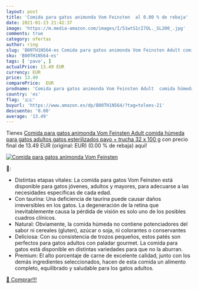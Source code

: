 ```yaml
---
layout: post
title: 'Comida para gatos animonda Vom Feinsten  al 0.00 % de rebaja'
date: 2021-01-23 21:42:37
image: 'https://m.media-amazon.com/images/I/51wtS1cI7OL._SL200_.jpg'
comments: true
category: ofertas
author: ring
slug: 'B00TH1N564-es Comida para gatos animonda Vom Feinsten Adult comida...'
sku: 'B00TH1N564-es'
tags: [ 'pavo', ]
actualPrice: 13.49 EUR
currency: EUR
price: 13.49
comparePrice:  EUR
prodname: 'Comida para gatos animonda Vom Feinsten Adult  comida húmeda para gatos adultos  gatos esterilizados  pavo + trucha  32 x 100 g'
country: 'es'
flag: '🇪🇸'
buyurl: 'https://www.amazon.es/dp/B00TH1N564/?tag=tolees-21'
descuento: '0.00'
average: '13.49'
---
```


Tienes [Comida para gatos animonda Vom Feinsten Adult  comida húmeda para gatos adultos  gatos esterilizados  pavo + trucha  32 x 100 g](https://www.amazon.es/dp/B00TH1N564/?tag=tolees-21) con precio final de  13.49 EUR (original:  EUR) (0.00 %  de rebaja) aqui!

[![Comida para gatos animonda Vom Feinsten ](https://m.media-amazon.com/images/I/51wtS1cI7OL._SL200_.jpg)](https://www.amazon.es/dp/B00TH1N564/?tag=tolees-21)

🔎:

- Distintas etapas vitales: La comida para gatos Vom Feinsten está disponible para gatos jóvenes, adultos y mayores, para adecuarse a las necesidades específicas de cada edad.
- Con taurina: Una deficiencia de taurina puede causar daños irreversibles en los gatos. La degeneración de la retina que inevitablemente causa la pérdida de visión es solo uno de los posibles cuadros clínicos.
- Natural: Obviamente, la comida húmeda no contiene potenciadores del sabor ni cereales (gluten), azúcar o soja, ni colorantes o conservantes
- Deliciosa: Con su consistencia de trozos pequeños, estos patés son perfectos para gatos adultos con paladar gourmet. La comida para gatos está disponible en distintas variedades para que no la aburran.
- Premium: El alto porcentaje de carne de excelente calidad, junto con los demás ingredientes seleccionados, hacen de esta comida un alimento completo, equilibrado y saludable para los gatos adultos.

[🛒 Comprar!!!](https://www.amazon.es/dp/B00TH1N564/?tag=tolees-21)
